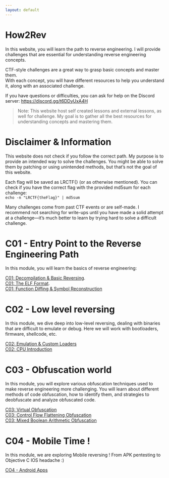 ```yaml
---
layout: default
---
```


# How2Rev

In this website, you will learn the path to reverse engineering. I will provide challenges that are essential for understanding reverse engineering concepts.

CTF-style challenges are a great way to grasp basic concepts and master them.  
With each concept, you will have different resources to help you understand it, along with an associated challenge.

If you have questions or difficulties, you can ask for help on the Discord server: https://discord.gg/t6DDyUxA4H

> Note: This website host self created lessons and external lessons, as well for challenge. My goal is to gather all the best resources for understanding concepts and mastering them.

# Disclaimer & Information

This website does not check if you follow the correct path. My purpose is to provide an intended way to solve the challenges. You might be able to solve them by patching or using unintended methods, but that’s not the goal of this website.

Each flag will be saved as LRCTF{} (or as otherwise mentioned).
You can check if you have the correct flag with the provided md5sum for each challenge:  
`echo -n "LRCTF{theFlag}" | md5sum`

Many challenges come from past CTF events or are self-made. I recommend not searching for write-ups until you have made a solid attempt at a challenge—it’s much better to learn by trying hard to solve a difficult challenge.

# C01 - Entry Point to the Reverse Engineering Path

In this module, you will learn the basics of reverse engineering:
 
[C01: Decompilation & Basic Reversing](/pages/C01/introduction.md).  
[C01: The ELF Format](/pages/C01/elf.md).  
[C01: Function Diffing & Symbol Reconstruction](/pages/C01/diffing.md)

# C02 - Low level reversing

In this module, we dive deep into low-level reversing, dealing with binaries that are difficult to emulate or debug. Here we will work with bootloaders, firmware, shellcode, etc.

[C02: Emulation & Custom Loaders](/pages/C02/loaders-and-emulation.md)  
[C02: CPU Introduction](/pages/C02/cpu.md)  

# C03 - Obfuscation world

In this module, you will explore various obfuscation techniques used to make reverse engineering more challenging. You will learn about different methods of code obfuscation, how to identify them, and strategies to deobfuscate and analyze obfuscated code.

[C03: Virtual Obfuscation](/pages/C03/vm.md)  
[C03: Control Flow Flattening Obfuscation](/pages/C03/cff.md)   
[C03: Mixed Boolean Arithmetic Obfuscation](/pages/CO3/mba.md)

# C04 - Mobile Time ! 

In this module, we are exploring Mobile reversing ! From APK pentesting to Objective C IOS headache :)

[CO4 - Android Apps](/pages/C04/android.md)